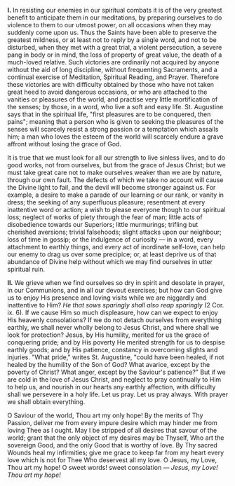 
**I\.** In resisting our enemies in our spiritual combats it is of the very greatest benefit to anticipate them in our meditations, by preparing ourselves to do violence to them to our utmost power, on all occasions when they may suddenly come upon us. Thus the Saints have been able to preserve the greatest mildness, or at least not to reply by a single word, and not to be disturbed, when they met with a great trial, a violent persecution, a severe pang in body or in mind, the loss of property of great value, the death of a much-loved relative. Such victories are ordinarily not acquired by anyone without the aid of long discipline, without frequenting Sacraments, and a continual exercise of Meditation, Spiritual Reading, and Prayer. Therefore these victories are with difficulty obtained by those who have not taken great heed to avoid dangerous occasions, or who are attached to the vanities or pleasures of the world, and practise very little mortification of the senses; by those, in a word, who live a soft and easy life. St. Augustine says that in the spiritual life, \"first pleasures are to be conquered, then pains\"; meaning that a person who is given to seeking the pleasures of the senses will scarcely resist a strong passion or a temptation which assails him; a man who loves the esteem of the world will scarcely endure a grave affront without losing the grace of God.

It is true that we must look for all our strength to live sinless lives, and to do good works, not from ourselves, but from the grace of Jesus Christ; but we must take great care not to make ourselves weaker than we are by nature, through our own fault. The defects of which we take no account will cause the Divine light to fail, and the devil will become stronger against us. For example, a desire to make a parade of our learning or our rank, or vanity in dress; the seeking of any superfluous pleasure; resentment at every inattentive word or action; a wish to please everyone though to our spiritual loss; neglect of works of piety through the fear of man; little acts of disobedience towards our Superiors; little murmurings; trifling but cherished aversions; trivial falsehoods; slight attacks upon our neighbour; loss of time in gossip; or the indulgence of curiosity — in a word, every attachment to earthly things, and every act of inordinate self-love, can help our enemy to drag us over some precipice; or, at least deprive us of that abundance of Divine help without which we may find ourselves in utter spiritual ruin.

**II\.** We grieve when we find ourselves so dry in spirit and desolate in prayer, in our Communions, and in all our devout exercises; but how can God give us to enjoy His presence and loving visits while we are niggardly and inattentive to Him? *He that sows sparingly shall also reap sparingly* (2 Cor. ix. 6). If we cause Him so much displeasure, how can we expect to enjoy His heavenly consolations? If we do not detach ourselves from everything earthly, we shall never wholly belong to Jesus Christ, and where shall we look for protection? Jesus, by His humility, merited for us the grace of conquering pride; and by His poverty He merited strength for us to despise earthly goods; and by His patience, constancy in overcoming slights and injuries. \"What pride,\" writes St. Augustine, \"could have been healed, if not healed by the humility of the Son of God? What avarice, except by the poverty of Christ? What anger, except by the Saviour\'s patience?\" But if we are cold in the love of Jesus Christ, and neglect to pray continually to Him to help us, and nourish in our hearts any earthly affection, with difficulty shall we persevere in a holy life. Let us pray. Let us pray always. With prayer we shall obtain everything.

O Saviour of the world, Thou art my only hope! By the merits of Thy Passion, deliver me from every impure desire which may hinder me from loving Thee as I ought. May I be stripped of all desires that savour of the world; grant that the only object of my desires may be Thyself, Who art the sovereign Good, and the only Good that is worthy of love. By Thy sacred Wounds heal my infirmities; give me grace to keep far from my heart every love which is not for Thee Who deservest all my love. O Jesus, my Love, Thou art my hope! O sweet words! sweet consolation — *Jesus, my Love! Thou art my hope!*

